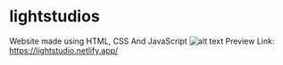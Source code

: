 # lightstudios
Website made using HTML, CSS And JavaScript
![alt text](https://iili.io/HJgP75l.jpg)
Preview Link: https://lightstudio.netlify.app/
